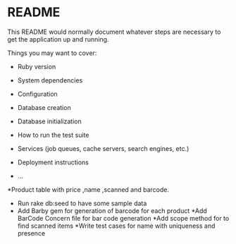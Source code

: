 # README

This README would normally document whatever steps are necessary to get the
application up and running.

Things you may want to cover:

* Ruby version

* System dependencies

* Configuration

* Database creation

* Database initialization

* How to run the test suite

* Services (job queues, cache servers, search engines, etc.)

* Deployment instructions

* ...

*Product table with price ,name ,scanned and barcode.
* Run rake db:seed to have some sample data
* Add Barby gem for generation of barcode for each product
*Add BarCode Concern file for bar code generation
*Add scope method for to find scanned items
*Write test cases for name with uniqueness and presence
